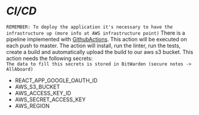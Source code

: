 # ***CI/CD***
`REMEMBER: To deploy the application it's necessary to have the infrastructure up (more info at AWS infrastructure point)`
There is a pipeline implemented with [GithubActions](https://github.com/features/actions). This action will be executed on each push to master. The action will install, run the linter, run the tests, create a build and automatically upload the build to our aws s3 bucket.
This action needs the following secrets:  
`The data to fill this secrets is stored in BitWarden (secure notes -> AllAboard)`
- REACT_APP_GOOGLE_OAUTH_ID
- AWS_S3_BUCKET
- AWS_ACCESS_KEY_ID
- AWS_SECRET_ACCESS_KEY
- AWS_REGION
